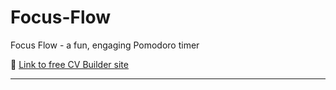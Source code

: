 # Focus-Flow
Focus Flow - a fun, engaging Pomodoro timer


🔗 [Link to free CV Builder site ](https://meronmkifle.github.io/Focus-Flow/)


---

